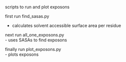 scripts to run and plot exposons

first run find_sasas.py    
   - calculates solvent accessible surface area per residue    
   
next run all_one_exposons.py    
    - uses SASAs to find exposons    
    
finally run plot_exposons.py    
    - plots exposons
